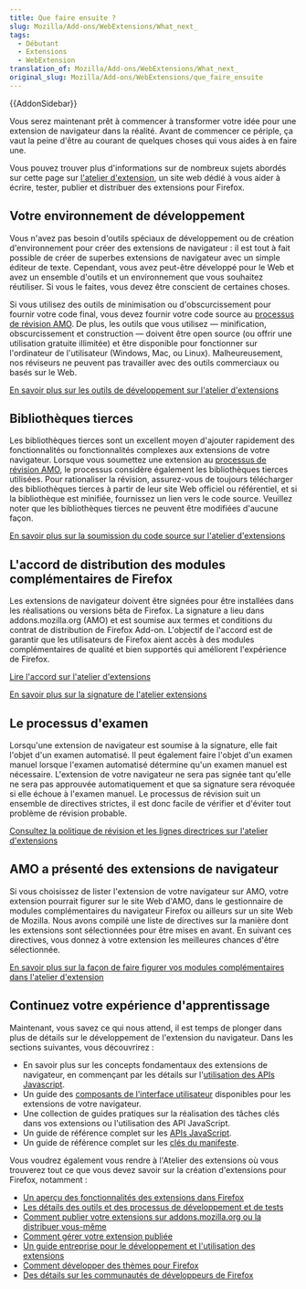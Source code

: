 ```yaml
---
title: Que faire ensuite ?
slug: Mozilla/Add-ons/WebExtensions/What_next_
tags:
  - Débutant
  - Extensions
  - WebExtension
translation_of: Mozilla/Add-ons/WebExtensions/What_next_
original_slug: Mozilla/Add-ons/WebExtensions/que_faire_ensuite
---
```


{{AddonSidebar}}

Vous serez maintenant prêt à commencer à transformer votre idée pour une extension de navigateur dans la réalité. Avant de commencer ce périple, ça vaut la peine d'être au courant de quelques choses qui vous aides à en faire une.

Vous pouvez trouver plus d'informations sur de nombreux sujets abordés sur cette page sur [l'atelier d'extension](https://extensionworkshop.com), un site web dédié à vous aider à écrire, tester, publier et distribuer des extensions pour Firefox.

## Votre environnement de développement

Vous n'avez pas besoin d'outils spéciaux de développement ou de création d'environnement pour créer des extensions de navigateur : il est tout à fait possible de créer de superbes extensions de navigateur avec un simple éditeur de texte. Cependant, vous avez peut-être développé pour le Web et avez un ensemble d'outils et un environnement que vous souhaitez réutiliser. Si vous le faites, vous devez être conscient de certaines choses.

Si vous utilisez des outils de minimisation ou d'obscurcissement pour fournir votre code final, vous devez fournir votre code source au [processus de révision AMO](#The_review_process). De plus, les outils que vous utilisez — minification, obscurcissement et construction — doivent être open source (ou offrir une utilisation gratuite illimitée) et être disponible pour fonctionner sur l'ordinateur de l'utilisateur  (Windows, Mac, ou Linux). Malheureusement, nos réviseurs ne peuvent pas travailler avec des outils commerciaux ou basés sur le Web.

[En savoir plus sur les outils de développement sur l'atelier d'extensions](https://extensionworkshop.com/documentation/develop/browser-extension-development-tools/)

## Bibliothèques tierces

Les bibliothèques tierces sont un excellent moyen d'ajouter rapidement des fonctionnalités ou fonctionnalités complexes aux extensions de votre navigateur. Lorsque vous soumettez une extension au [processus de révision AMO](#The_review_processv), le processus considère également les bibliothèques tierces utilisées. Pour rationaliser la révision, assurez-vous de toujours télécharger des bibliothèques tierces à partir de leur site Web officiel ou référentiel, et si la bibliothèque est minifiée, fournissez un lien vers le code source. Veuillez noter que les bibliothèques tierces ne peuvent être modifiées d'aucune façon.

[En savoir plus sur la soumission du code source sur l'atelier d'extensions](https://extensionworkshop.com/documentation/publish/source-code-submission/)

## L'accord de distribution des modules complémentaires de   Firefox

Les extensions de navigateur doivent être signées pour être installées dans les réalisations ou versions bêta de Firefox. La signature a lieu dans addons.mozilla.org (AMO) et est soumise aux termes et conditions du contrat de distribution de Firefox Add-on. L'objectif de l'accord est de garantir que les utilisateurs de Firefox aient accès à des modules complémentaires de qualité et bien supportés qui améliorent l'expérience de Firefox.

[Lire l'accord sur l'atelier d'extensions](https://extensionworkshop.com/documentation/publish/firefox-add-on-distribution-agreement/)

[En savoir plus sur la signature de l'atelier extensions](https://extensionworkshop.com/documentation/publish/signing-and-distribution-overview/)

## Le processus d'examen

Lorsqu'une extension de navigateur est soumise à la signature, elle fait l'objet d'un examen automatisé. Il peut également faire l'objet d'un examen manuel lorsque l'examen automatisé détermine qu'un examen manuel est nécessaire. L'extension de votre navigateur ne sera pas signée tant qu'elle ne sera pas approuvée automatiquement et que sa signature sera révoquée si elle échoue à l'examen manuel. Le processus de révision suit un ensemble de directives strictes, il est donc facile de vérifier et d'éviter tout problème de révision probable.

[Consultez la politique de révision et les lignes directrices sur l'atelier d'extensions](https://extensionworkshop.com/documentation/publish/add-on-policies/)

## AMO a présenté des extensions de navigateur

Si vous choisissez de lister l'extension de votre navigateur sur AMO, votre extension pourrait figurer sur le site Web d'AMO, dans le gestionnaire de modules complémentaires du navigateur Firefox ou ailleurs sur un site Web de Mozilla. Nous avons compilé une liste de directives sur la manière dont les extensions sont sélectionnées pour être mises en avant. En suivant ces directives, vous donnez à votre extension les meilleures chances d'être sélectionnée.

[En savoir plus sur la façon de faire figurer vos modules complémentaires dans l'atelier d'extension](https://extensionworkshop.com/documentation/publish/recommended-extensions/)

## Continuez votre expérience d'apprentissage

Maintenant, vous savez ce qui nous attend, il est temps de plonger dans plus de détails sur le développement de l'extension du navigateur. Dans les sections suivantes, vous découvrirez :

- En savoir plus sur les concepts fondamentaux des extensions de navigateur, en commençant par les détails sur l'[utilisation des APIs Javascript](/fr/Add-ons/WebExtensions/API).
- Un guide des [composants de l'interface utilisateur](/fr/Add-ons/WebExtensions/user_interface) disponibles pour les extensions de votre navigateur.
- Une collection de guides pratiques sur la réalisation des tâches clés dans vos extensions ou l'utilisation des API JavaScript.
- Un guide de référence complet sur les [APIs JavaScript](/fr/docs/Mozilla/Add-ons/WebExtensions/Browser_support_for_JavaScript_APIs).
- Un guide de référence complet sur les [clés du manifeste](/fr/docs/Mozilla/Add-ons/WebExtensions/manifest.json).

Vous voudrez également vous rendre à l'Atelier des extensions où vous trouverez tout ce que vous devez savoir sur la création d'extensions pour Firefox, notamment :

- [Un aperçu des fonctionnalités des extensions dans Firefox](https://extensionworkshop.com/#about)
- [Les détails des outils et des processus de développement et de tests](https://extensionworkshop.com/documentation/develop/)
- [Comment publier votre extensions sur addons.mozilla.org ou la distribuer vous-même](https://extensionworkshop.com/documentation/publish/)
- [Comment gérer votre extension publiée](https://extensionworkshop.com/documentation/manage/)
- [Un guide entreprise pour le développement et l'utilisation des extensions](https://extensionworkshop.com/documentation/enterprise/)
- [Comment développer des thèmes pour Firefox](https://extensionworkshop.com/documentation/themes/)
- [Des détails sur les communautés de développeurs de Firefox](https://extensionworkshop.com/community/)
